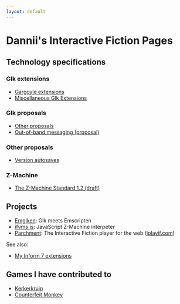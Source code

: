 ```yaml
---
layout: default
---
```


# Dannii's Interactive Fiction Pages

## Technology specifications

### Glk extensions

 - [Gargoyle extensions](gargoyle.md)
 - [Miscellaneous Glk Extensions](misc-glk.md)

### Glk proposals

 - [Other proposals](glk-proposals.md)
 - [Out-of-band messaging (proposal)](outofband.md)

### Other proposals

 - [Version autosaves](autosaves.md)

### Z-Machine

 - [The Z-Machine Standard 1.2 (draft)](zspec12.md)

## Projects

 - [Emglken](https://github.com/curiousdannii/emglken): Glk meets Emscripten
 - [ifvms.js](https://github.com/curiousdannii/ifvms.js): JavaScript Z-Machine interpeter
 - [Parchment](https://github.com/curiousdannii/parchment): The Interactive Fiction player for the web ([iplayif.com](https://iplayif.com/))

See also:

 - [My Inform 7 extensions](https://github.com/i7/extensions/tree/master/Dannii%20Willis)

## Games I have contributed to

 - [Kerkerkruip](https://github.com/i7/kerkerkruip)
 - [Counterfeit Monkey](https://github.com/i7/counterfeit-monkey)